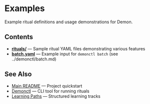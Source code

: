 # Examples

Example ritual definitions and usage demonstrations for Demon.

## Contents

- **[rituals/](../../examples/rituals/README.md)** — Sample ritual YAML files demonstrating various features
- **[batch.yaml](./batch.yaml)** — Example input for `demonctl batch` (see ../demonctl/batch.md)

## See Also

- [Main README](../../README.md) — Project quickstart
- [Demonctl](../../demonctl/) — CLI tool for running rituals
- [Learning Paths](../getting-started/learning-paths.md) — Structured learning tracks
